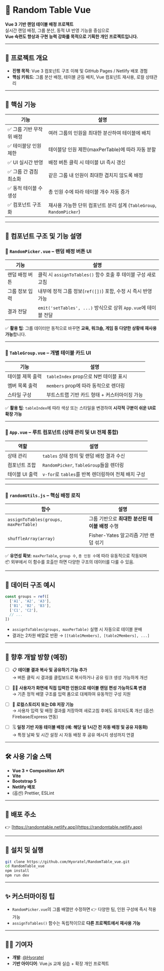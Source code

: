 # 🧮 Random Table Vue
**Vue 3 기반 랜덤 테이블 배정 프로젝트**  
실시간 랜덤 배정, 그룹 분산, 동적 UI 반영 기능을 중심으로  
**Vue 숙련도 향상과 구현 능력 강화를 목적으로 기획한 개인 프로젝트입니다.**

---

## 🔖 프로젝트 개요

- **진행 목적**: Vue 3 컴포넌트 구조 이해 및 GitHub Pages / Netlify 배포 경험
- **핵심 키워드**: 그룹 분산 배정, 테이블 균등 배치, Vue 컴포넌트 재사용, 로컬 상태관리

---

## 🧩 핵심 기능

| 기능 | 설명 |
|------|------|
| ✅ 그룹 기반 무작위 배정 | 여러 그룹의 인원을 최대한 분산하여 테이블에 배치 |
| ✅ 테이블당 인원 제한 | 테이블당 인원 제한(maxPerTable)에 따라 자동 분할 |
| ✅ UI 실시간 반영 | 배정 버튼 클릭 시 테이블 UI 즉시 갱신 |
| ✅ 그룹 간 겹침 최소화 | 같은 그룹 내 인원이 최대한 겹치지 않도록 배정 |
| ✅ 동적 테이블 수 생성 | 총 인원 수에 따라 테이블 개수 자동 증가 |
| ✅ 컴포넌트 구조화 | 재사용 가능한 단위 컴포넌트 분리 설계 (`TableGroup`, `RandomPicker`) |

---

## 🧱 컴포넌트 구조 및 기능 설명

### 🔹 `RandomPicker.vue` – 랜덤 배정 버튼 UI

| 기능 | 설명 |
|------|------|
| 랜덤 배정 버튼 | 클릭 시 `assignToTables()` 함수 호출 후 테이블 구성 새로고침 |
| 그룹 정보 입력 | 내부에 정적 그룹 정보(`ref([])`) 포함, 수정 시 즉시 반영 가능 |
| 결과 전달 | `emit('setTables', ...)` 방식으로 상위 `App.vue`에 테이블 전달 |

✅ **활용 팁**: 그룹 데이터만 동적으로 바꾸면 **교육, 워크숍, 게임 등 다양한 상황에 재사용 가능**합니다.

---

### 🔹 `TableGroup.vue` – 개별 테이블 카드 UI

| 기능 | 설명 |
|------|------|
| 테이블 제목 출력 | `tableIndex` prop으로 N번 테이블 표시 |
| 멤버 목록 출력 | `members` prop에 따라 동적으로 렌더링 |
| 스타일 구성 | 부트스트랩 기반 카드 형태 + 커스터마이징 가능 |

✅ **활용 팁**: `tableIndex`에 따라 색상 또는 스타일을 변경하여 **시각적 구분이 쉬운 UI로 확장 가능**

---

### 🔹 `App.vue` – 루트 컴포넌트 (상태 관리 및 UI 전체 통합)

| 역할 | 설명 |
|------|------|
| 상태 관리 | `tables` 상태 정의 및 랜덤 배정 결과 수신 |
| 컴포넌트 조합 | `RandomPicker`, `TableGroup`들을 렌더링 |
| 테이블 UI 출력 | `v-for`로 `tables`를 반복 렌더링하여 전체 배치 구성 |

---

### 🔹 `randomUtils.js` – 핵심 배정 로직

| 함수 | 설명 |
|------|------|
| `assignToTables(groups, maxPerTable)` | 그룹 기반으로 **최대한 분산된 테이블 배정** 수행 |
| `shuffleArray(array)` | Fisher-Yates 알고리즘 기반 랜덤 섞기 |

✅ **유연성 확보**: `maxPerTable`, `group 수`, `총 인원 수`에 따라 유동적으로 작동되며  
📦 외부에서 이 함수를 호출만 하면 다양한 구조의 데이터를 다룰 수 있음.

---

## 💾 데이터 구조 예시

```js
const groups = ref([
  ['A1', 'A2', 'A3'],
  ['B1', 'B2', 'B3'],
  ['C1', 'C2'],
  // ...
])
```

- `assignToTables(groups, maxPerTable)` 실행 시 자동으로 테이블 분배
- 결과는 2차원 배열로 반환 → `[[table1Members], [table2Members], ...]`

---

## 🌱 향후 개발 방향 (예정)

- [ ] 📋 **테이블 결과 복사 및 공유하기 기능 추가**  
  → 버튼 클릭 시 결과를 클립보드로 복사하거나 공유 링크 생성 가능하게 개선

- [ ] 🧑‍💻 **사용자가 화면에 직접 입력한 인원으로 테이블 랜덤 편성 가능하도록 변경**  
  → 기존 정적 배열 구조를 입력 폼으로 대체하여 유동적인 구성 지원

- [ ] 💾 **로컬스토리지 또는 DB 저장 기능**  
  → 사용자 입력 및 배정 결과를 저장하여 새로고침 후에도 유지되도록 개선 (옵션: Firebase/Express 연동)

- [ ] 🗓️ **일정 기반 자동 테이블 배정 (예: 해당 일 1시간 전 자동 배정 및 공유 자동화)**  
  → 특정 날짜 및 시간 설정 시 자동 배정 후 공유 메시지 생성까지 연결

---

## 🛠 사용 기술 스택

- **Vue 3 + Composition API**
- **Vite**
- **Bootstrap 5**
- **Netlify 배포**
- (옵션) Prettier, ESLint

---

## 🚀 배포 주소

👉 [https://randomtable.netlify.app](https://randomtable.netlify.app)

---

## 📂 설치 및 실행

```bash
git clone https://github.com/Hyoratel/RandomTable_vue.git
cd RandomTable_vue
npm install
npm run dev
```

---

## ✨ 커스터마이징 팁

- `RandomPicker.vue`의 그룹 배열만 수정하면 👉 다양한 팀, 인원 구성에 즉시 적용 가능
- `assignToTables()` 함수는 독립적이므로 **다른 프로젝트에서 재사용 가능**

---

## 🧑‍💻 기여자

- **개발**: [@Hyoratel](https://github.com/Hyoratel)
- **기반 아이디어**: Vue.js 교재 실습 + 확장 개인 프로젝트
